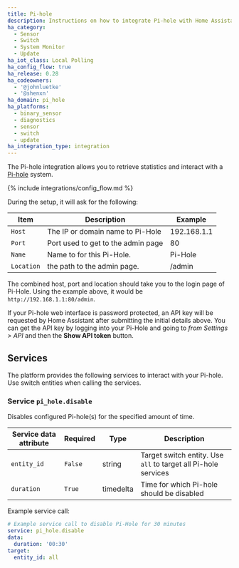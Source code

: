 ```yaml
---
title: Pi-hole
description: Instructions on how to integrate Pi-hole with Home Assistant.
ha_category:
  - Sensor
  - Switch
  - System Monitor
  - Update
ha_iot_class: Local Polling
ha_config_flow: true
ha_release: 0.28
ha_codeowners:
  - '@johnluetke'
  - '@shenxn'
ha_domain: pi_hole
ha_platforms:
  - binary_sensor
  - diagnostics
  - sensor
  - switch
  - update
ha_integration_type: integration
---
```


The Pi-hole integration allows you to retrieve statistics and interact with a
[Pi-hole](https://pi-hole.net/) system.

{% include integrations/config_flow.md %}

During the setup, it will ask for the following:

| Item | Description | Example |
| ---- | ----------- | ------- |
| `Host` | The IP or domain name to Pi-Hole | 192.168.1.1 |
| `Port` | Port used to get to the admin page | 80 |
| `Name` | Name to for this Pi-Hole. | Pi-Hole |
| `Location` | the path to the admin page. | /admin |

The combined host, port and location should take you to the login page of Pi-Hole. Using the example above, it would be `http://192.168.1.1:80/admin`.

If your Pi-hole web interface is password protected, an API key will be requested by Home Assistant after submitting the initial details above. You can get the API key by logging into your Pi-Hole and going to _from Settings > API_ and then the **Show API token** button.

## Services

The platform provides the following services to interact with your Pi-hole. Use switch entities when calling the services.

### Service `pi_hole.disable`

Disables configured Pi-hole(s) for the specified amount of time.

| Service data attribute | Required | Type | Description |
| ---------------------- | -------- | -------- | ----------- |
| `entity_id` | `False` | string | Target switch entity. Use `all` to target all Pi-hole services |
| `duration` | `True` | timedelta | Time for which Pi-hole should be disabled |

Example service call:

```yaml
# Example service call to disable Pi-Hole for 30 minutes
service: pi_hole.disable
data:
  duration: '00:30'
target:
  entity_id: all
```
